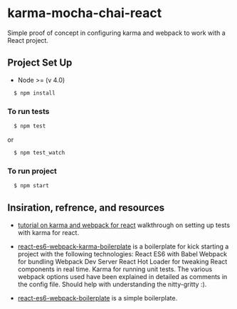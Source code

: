 # karma-mocha-chai-react
Simple proof of concept in configuring karma and webpack to work with a React project.

## Project Set Up

* Node >= (v 4.0)

```bash
  $ npm install
```

### To run tests

```bash
  $ npm test
```

or

```bash
  $ npm test_watch
```

### To run project

```bash
  $ npm start
```

## Insiration, refrence, and resources
* [tutorial on karma and webpack for react](https://www.codementor.io/reactjs/tutorial/test-reactjs-components-karma-webpack) walkthrough on setting up tests with karma for react.

* [react-es6-webpack-karma-boilerplate](https://github.com/mvader/react-es6-webpack-karma-boilerplate) is a boilerplate for kick starting a project with the following technologies:
    React
    ES6 with Babel
    Webpack for bundling
    Webpack Dev Server
    React Hot Loader for tweaking React components in real time.
    Karma for running unit tests.
    The various webpack options used have been explained in detailed as comments in the config file. Should help with understanding the nitty-gritty :).

* [react-es6-webpack-boilerplate](https://github.com/vasanthk/react-es6-webpack-boilerplate) is a simple boilerplate.
